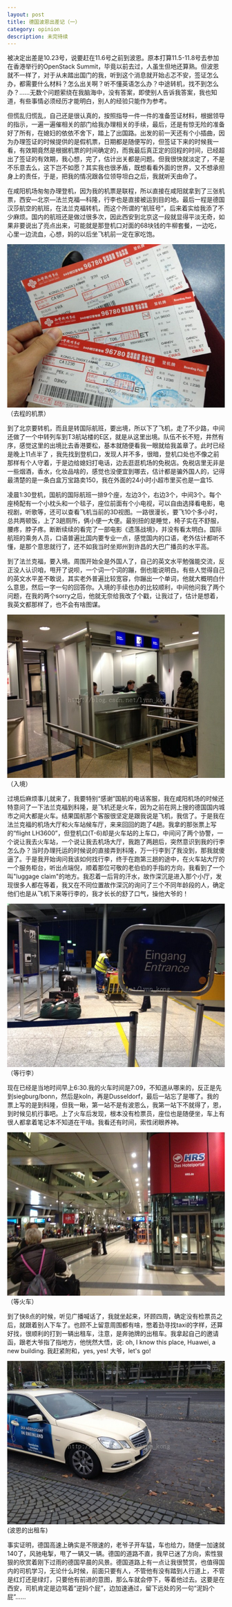 ```yaml
---
layout: post
title: 德国波恩出差记（一）
category: opinion
description: 未完待续
---
```


被决定出差是10.23号，说要赶在11.6号之前到波恩。原本打算11.5-11.8号去参加在香港举行的OpenStack Summit，毕竟以前去过，人虽生但地还算熟。但波恩就不一样了，对于从未踏出国门的我，听到这个消息就开始忐忑不安，签证怎么办，都需要什么材料？怎么出关啊？听不懂英语怎么办？中途转机，找不到怎么办？……无数个问题萦绕在我脑海中，没有答案，即使别人告诉我答案，我也知道，有些事情必须经历才能明白，别人的经验只能作为参考。

但慌乱归慌乱，自己还是很认真的，按照指导一件一件的准备签证材料，根据领导的指示，一遍一遍催相关的部门给我办理相关的手续，最后，还是有惊无险的准备好了所有，在媳妇的依依不舍下，踏上了出国路。出发的前一天还有个小插曲，因为办理签证的时候提供的是假机票，日期都是随便写的，但签证下来的时候我一看，有效期竟然是根据机票的时间确定的，而我最后真正定的回程的时间，已经超出了签证的有效期，我心想，完了，估计出关都是问题。但我很快就淡定了，不是不乐意去么，这下岂不如愿？其实我也很矛盾，既想看看外面的世界，又不想承担身上的责任，于是，把我的情况跟各位领导坦白之后，我就听天由命了。

在咸阳机场匆匆办理登机，因为我的机票是联程，所以直接在咸阳就拿到了三张机票，西安—北京—法兰克福—科隆，行李也是直接被运到目的地。最后一程是德国汉莎航空的航班，在法兰克福转机，而这个所谓的“航班号”，后来着实给我添了不少麻烦。国内的航班还是做过很多次，因此西安到北京这一段就显得平淡无奇，如果非要说出了亮点出来，可能就是那登机口对面的68块钱的牛柳套餐，一边吃，心里一边流血，心想，妈的以后坐飞机前一定在家吃饱。

![](/images/2013-11-05-bonn-1/1.jpg)  
（去程的机票）

到了北京要转机，而且是转国际航班，要出境，所以下了飞机，走了不少路，中间还做了一个中转列车到T3航站楼的E区，就是从这里出境。队伍不长不短，井然有序，感觉这里的出境比去香港要松，基本就随便看我一眼就给我盖章了。此时已经是晚上11点半了 ，我先找到登机口，发现人并不多，很暗，登机口处也不像之前那样有个人守着，于是边给媳妇打电话，边去逛逛机场的免税店。免税店里无非是一些烟酒，香水，化妆品啥的，感觉也没便宜到哪去，估计都是骗外国人的，记得最清楚的是一条白盒万宝路卖150，我在外面的24小时小超市里买也是一盒15.

凌晨1:30登机，国航的国际航班一排9个座，左边3个，右边3个，中间3个。每个座椅配有一个小枕头和一个毯子，座位前面有个小电视，可以自由选择看电影，电视剧，听歌等，还可以查看飞机当前的3D视图。一路很漫长，要飞10个多小时，总共两顿饭，上了3趟厕所，俩小便一大便。最别扭的是睡觉，椅子实在不舒服，腰疼，脖子疼。断断续续的看完了一部电影《遗落战境》，并没有看太明白。国际航班的乘务人员，口语普遍比国内要专业一点，感觉国内的口语，老外估计都听不懂，是那个意思就行了，还不如我当时坐郑州到许昌的大巴广播员的水平高。

到了法兰克福，要入境。周围开始全是外国人了，自己的英文水平勉强能交流，反正没人认识咱，甩开了说呗，一个词一个词的蹦，倒也能说明白。有些人觉得自己的英文水平差不敢说，其实老外普遍比较宽容，你蹦出一个单词，他就大概明白什么意思，然后一字一句的回答你。入境的手续也办的比较顺利，中间他问我了两个问题，在我的两个sorry之后，他就无奈给我改了个戳，让我过了，估计是想着，我英文都那样了，也不会有啥图谋。

![](/images/2013-11-05-bonn-1/2.jpg)  
（入境）

过境后麻烦事儿就来了，我要特别“感谢”国航的电话客服，我在咸阳机场的时候还特意问了一下法兰克福到科隆，是飞机还是火车，因为之前在网上搜的德国国内城市之间大都是火车。结果国航那个客服很坚定是跟我说是飞机，我信了。于是我在法兰克福的机场大厅和火车站候车厅，来来回回的跑了4趟。我拿的那张票上写的“flight LH3600”，但登机口(T-6)却是火车站的上车口，中间问了两个协警，一个说让我去火车站，一个说让我去机场大厅，我跑了两趟后，突然意识到我的行李怎么办？当时办理托运的时候说的直接弄到科隆，万一行李到了我没到，那我就傻逼了。于是我开始询问我该如何找行李，终于在跑第三趟的途中，在火车站大厅的一个服务柜台，听出点端倪，顺着那位可敬的老伯伯的手指的方向，我看到了一个叫"luggage claim"的地方。我忍着一后背的汗水，故作深沉是进入那个小厅，发现很多人都在等着，我又在不同位置故作深沉的询问了三个不同年龄段的人，确定他们也是从飞机下来等行李的，我才长长的舒了口气，操他大爷的！

![](/images/2013-11-05-bonn-1/3.jpg)  
（等行李）

现在已经是当地时间早上6:30.我的火车时间是7:09，不知道从哪来的，反正是先到siegburg/bonn，然后是koln，再是Dusseldorf，最后一站忘了是哪了。我的票上写的是到科隆，但我一瞅，第一站不是有波恩么，我第一站下不就得了，恩，到时候见机行事吧。上了火车后发现，根本没有检票员，座位也是随便坐，车上有很人都拿着笔记本不知道在干啥。我看还有时间，索性闭眼养神。

![](/images/2013-11-05-bonn-1/4.jpg)  
（等火车）

到了快8点的时候，听见广播喊话了，我就坐起来，环顾四周，确定没有检票员之后，就跟着别人下车了。也顾不上留意周围都有啥，憋着劲寻找taxi的字样，还算好找，很顺利的打到一辆出租车，注意，是奔驰牌的出租车。我拿起自己的邀请函，跟老大爷指了指地方，他恍然大悟，说: oh, I know this place, Huawei, a new building. 我赶紧附和，yes, yes! 大爷，let's go!

![](/images/2013-11-05-bonn-1/5.jpg)  
(波恩的出租车)

事实证明，德国高速上确实是不限速的，老爷子开车猛，车也给力，随便一加速就140了，风驰电掣，甩了一辆又一辆。德国的道路不直，我早已迷了方向，索性狠狠的欣赏着刚下过雨的德国早晨的风景。德国道路上有一点让我很赞赏，也值得国内的司机学习，无论什么时候，前面只要有人，不管他有没有踏到人行道上，不管是红灯还是绿灯，只要他有前进的意图，那么车就会停下，等着他过去。这要是在西安，司机肯定是边骂着“逆妈个屁”，边加速通过，留下远处的另一句“泥妈个屁”……